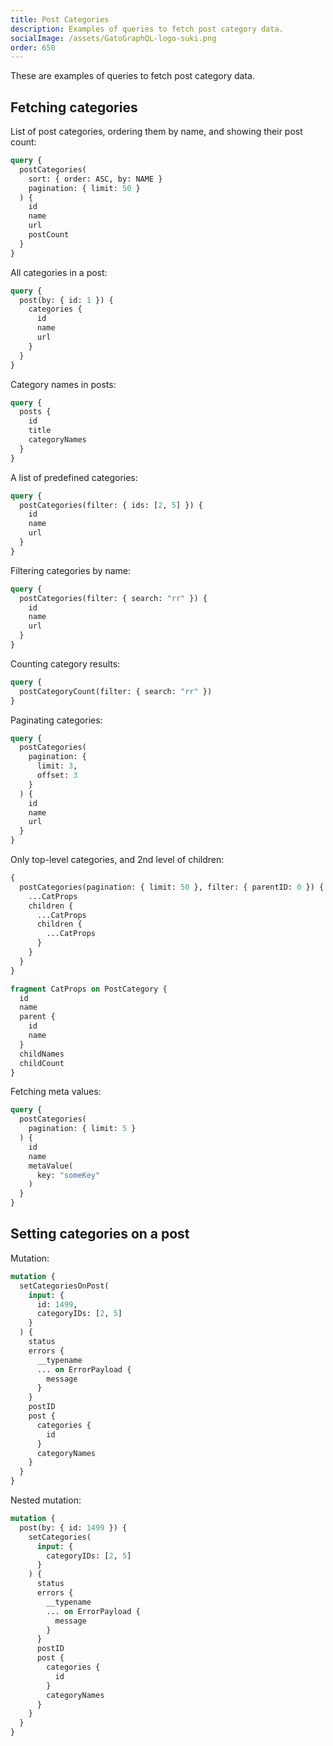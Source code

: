 ```yaml
---
title: Post Categories
description: Examples of queries to fetch post category data.
socialImage: /assets/GatoGraphQL-logo-suki.png
order: 650
---
```


These are examples of queries to fetch post category data.

## Fetching categories

List of post categories, ordering them by name, and showing their post count:

```graphql
query {
  postCategories(
    sort: { order: ASC, by: NAME }
    pagination: { limit: 50 }
  ) {
    id
    name
    url
    postCount
  }
}
```

All categories in a post:

```graphql
query {
  post(by: { id: 1 }) {
    categories {
      id
      name
      url
    }
  }
}
```

Category names in posts:

```graphql
query {
  posts {
    id
    title
    categoryNames
  }
}
```

A list of predefined categories:

```graphql
query {
  postCategories(filter: { ids: [2, 5] }) {
    id
    name
    url
  }
}
```

Filtering categories by name:

```graphql
query {
  postCategories(filter: { search: "rr" }) {
    id
    name
    url
  }
}
```

Counting category results:

```graphql
query {
  postCategoryCount(filter: { search: "rr" })
}
```

Paginating categories:

```graphql
query {
  postCategories(
  	pagination: {
  	  limit: 3,
  	  offset: 3
  	}
  ) {
    id
    name
    url
  }
}
```

Only top-level categories, and 2nd level of children:

```graphql
{
  postCategories(pagination: { limit: 50 }, filter: { parentID: 0 }) {
    ...CatProps
    children {
      ...CatProps
      children {
        ...CatProps
      }
    }
  }
}

fragment CatProps on PostCategory {
  id
  name
  parent {
    id
    name
  }
  childNames
  childCount
}
```

Fetching meta values:

```graphql
query {
  postCategories(
  	pagination: { limit: 5 }
  ) {
    id
    name
    metaValue(
      key: "someKey"
    )
  }
}
```

## Setting categories on a post

Mutation:

```graphql
mutation {
  setCategoriesOnPost(
    input: {
      id: 1499, 
      categoryIDs: [2, 5]
    }
  ) {
    status
    errors {
      __typename
      ... on ErrorPayload {
        message
      }
    }
    postID
    post {
      categories {
        id
      }
      categoryNames
    }
  }
}
```

Nested mutation:

```graphql
mutation {
  post(by: { id: 1499 }) {
    setCategories(
      input: {
        categoryIDs: [2, 5]
      }
    ) {
      status
      errors {
        __typename
        ... on ErrorPayload {
          message
        }
      }
      postID
      post {
        categories {
          id
        }
        categoryNames
      }
    }
  }
}
```
